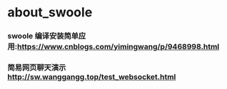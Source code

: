 
# about_swoole
### swoole 编译安装简单应用:https://www.cnblogs.com/yimingwang/p/9468998.html
### 简易网页聊天演示 http://sw.wanggangg.top/test_websocket.html
